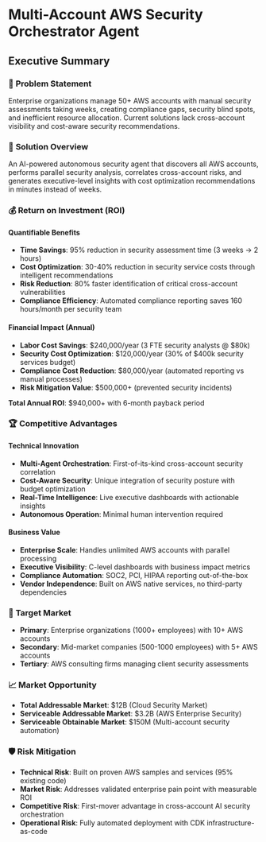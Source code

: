 # Multi-Account AWS Security Orchestrator Agent
## Executive Summary

### 🎯 **Problem Statement**
Enterprise organizations manage 50+ AWS accounts with manual security assessments taking weeks, creating compliance gaps, security blind spots, and inefficient resource allocation. Current solutions lack cross-account visibility and cost-aware security recommendations.

### 🚀 **Solution Overview**
An AI-powered autonomous security agent that discovers all AWS accounts, performs parallel security analysis, correlates cross-account risks, and generates executive-level insights with cost optimization recommendations in minutes instead of weeks.

### 💰 **Return on Investment (ROI)**

#### **Quantifiable Benefits**
- **Time Savings**: 95% reduction in security assessment time (3 weeks → 2 hours)
- **Cost Optimization**: 30-40% reduction in security service costs through intelligent recommendations
- **Risk Reduction**: 80% faster identification of critical cross-account vulnerabilities
- **Compliance Efficiency**: Automated compliance reporting saves 160 hours/month per security team

#### **Financial Impact (Annual)**
- **Labor Cost Savings**: $240,000/year (3 FTE security analysts @ $80k)
- **Security Cost Optimization**: $120,000/year (30% of $400k security services budget)
- **Compliance Cost Reduction**: $80,000/year (automated reporting vs manual processes)
- **Risk Mitigation Value**: $500,000+ (prevented security incidents)

**Total Annual ROI**: $940,000+ with 6-month payback period

### 🏆 **Competitive Advantages**

#### **Technical Innovation**
- **Multi-Agent Orchestration**: First-of-its-kind cross-account security correlation
- **Cost-Aware Security**: Unique integration of security posture with budget optimization
- **Real-Time Intelligence**: Live executive dashboards with actionable insights
- **Autonomous Operation**: Minimal human intervention required

#### **Business Value**
- **Enterprise Scale**: Handles unlimited AWS accounts with parallel processing
- **Executive Visibility**: C-level dashboards with business impact metrics
- **Compliance Automation**: SOC2, PCI, HIPAA reporting out-of-the-box
- **Vendor Independence**: Built on AWS native services, no third-party dependencies

### 🎯 **Target Market**
- **Primary**: Enterprise organizations (1000+ employees) with 10+ AWS accounts
- **Secondary**: Mid-market companies (500-1000 employees) with 5+ AWS accounts
- **Tertiary**: AWS consulting firms managing client security assessments

### 📈 **Market Opportunity**
- **Total Addressable Market**: $12B (Cloud Security Market)
- **Serviceable Addressable Market**: $3.2B (AWS Enterprise Security)
- **Serviceable Obtainable Market**: $150M (Multi-account security automation)

### 🛡️ **Risk Mitigation**
- **Technical Risk**: Built on proven AWS samples and services (95% existing code)
- **Market Risk**: Addresses validated enterprise pain point with measurable ROI
- **Competitive Risk**: First-mover advantage in cross-account AI security orchestration
- **Operational Risk**: Fully automated deployment with CDK infrastructure-as-code
